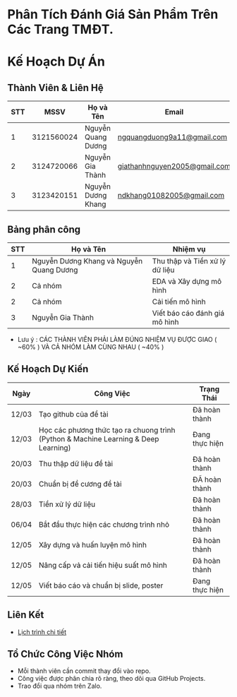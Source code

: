 # Phân Tích Đánh Giá Sản Phẩm Trên Các Trang TMĐT.
# Kế Hoạch Dự Án 

## Thành Viên & Liên Hệ  
| STT | MSSV       | Họ và Tên           | Email                          | Vai trò       |
|-----|------------|---------------------|--------------------------------|----------------|
| 1   | 3121560024 | Nguyễn Quang Dương  | ngquangduong9a11@gmail.com     | Trưởng nhóm    |
| 2   | 3124720066 | Nguyễn Gia Thành    | giathanhnguyen2005@gmail.com   | Thành viên     |
| 3   | 3123420151 | Nguyễn Dương Khang  | ndkhang01082005@gmail.com      | Thành viên     |

## Bảng phân công   
| STT | Họ và Tên | Nhiệm vụ |
|----|----------|-------------------|
|1|Nguyễn Dương Khang và Nguyễn Quang Dương|Thu thập và Tiền xử lý dữ liệu|
|2|Cả nhóm|EDA và Xây dựng mô hình|
|2|Cả nhóm|Cải tiến mô hình|
|3|Nguyễn Gia Thành|Viết báo cáo đánh giá mô hình|

- Lưu ý : CÁC THÀNH VIÊN PHẢI LÀM ĐÚNG NHIỆM VỤ ĐƯỢC GIAO ( ~60% ) VÀ CẢ NHÓM LÀM CÙNG NHAU ( ~40% )
  
## Kế Hoạch Dự Kiến  
| Ngày | Công Việc | Trạng Thái |
|------|----------|------------|
| 12/03 | Tạo github của đề tài   | Đã hoàn thành  |
| 12/03 | Học các phương thức tạo ra chuong trình (Python & Machine Learning & Deep Learning) | Đang thực hiện |
| 20/03 | Thu thập dữ liệu đề tài | Đã hoàn thành |
| 20/03 | Chuẩn bị đề cương đề tài | ĐÃ hoàn thành |
| 28/03 | Tiền xử lý dữ liệu      | Đã hoàn thành   |
| 06/04 | Bắt đầu thực hiện các chương trình nhỏ      | Đã hoàn thành   |
| 12/05 | Xây dựng và huấn luyện mô hình      | Đã hoàn thành|
| 12/05 | Nâng cấp vả cải tiến hiệu suất mô hình      | Đã hoàn thành|
| 12/05 | Viết báo cáo và chuẩn bị slide, poster      | Đang thực hiện|

## Liên Kết  
- [Lịch trình chi tiết](schedule.xlsx)  

## Tổ Chức Công Việc Nhóm  
- Mỗi thành viên cần commit thay đổi vào repo.  
- Công việc được phân chia rõ ràng, theo dõi qua GitHub Projects.  
- Trao đổi qua nhóm trên Zalo.  
